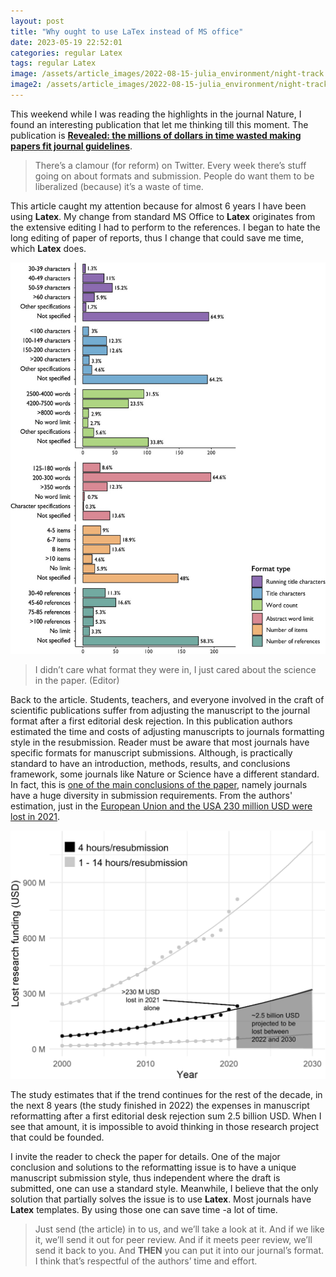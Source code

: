 ```yaml
---
layout: post
title: "Why ought to use LaTex instead of MS office"
date: 2023-05-19 22:52:01
categories: regular Latex
tags: regular Latex
image: /assets/article_images/2022-08-15-julia_environment/night-track.JPG
image2: /assets/article_images/2022-08-15-julia_environment/night-track-mobile.JPG
---
```


This weekend while I was reading the highlights in the journal Nature, I found
an interesting publication that let me thinking till this moment. The
publication is [**Revealed: the millions of dollars in time wasted making papers fit journal guidelines**][pap1].

> There’s a clamour (for reform) on Twitter. Every week there’s stuff going on about formats and submission. People do want them to be liberalized (because) it’s a waste of time.

This article caught my attention because for almost 6 years I have been using
**Latex**. My change from standard MS Office to **Latex** originates from the
extensive editing I had to perform to the references. I began to hate the long
editing of paper of reports, thus I change that could save me time, which
**Latex** does.

![Manuscripts most common requirements on 320 journals.][pic1]

> I didn’t care what format they were in, I just cared about the science in the paper. (Editor)

Back to the article. Students, teachers, and everyone involved in the craft of
scientific publications suffer from adjusting the manuscript to the journal format after a first editorial desk rejection.
In this publication authors estimated the time and costs of adjusting manuscripts
to journals formatting style in the resubmission. Reader must be aware that most journals have specific
formats for manuscript submissions. Although, is practically standard to have
an introduction, methods, results, and conclusions framework, some journals like
Nature or Science have a different standard. In fact, this is [one of the main
conclusions of the paper][pap2], namely journals have a huge diversity in
submission requirements. From the authors' estimation, just in the [European Union
and the USA 230 million USD were lost in 2021][pap2].

![2000 - 2030 expenses on manuscript formatting.][pic2]

The study estimates that if the trend continues for the rest of the decade,
in the next 8 years (the study finished in 2022) the expenses in manuscript
reformatting after a first editorial desk rejection sum 2.5 billion USD.
When I see that amount, it is impossible to avoid thinking in those research
project that could be founded.

I invite the reader to check the paper for details. One of the major
conclusion and solutions to the reformatting issue is to have a unique manuscript
submission style, thus independent where the draft is submitted, one can use
a standard style. Meanwhile, I believe that the only solution that partially
solves the issue is to use **Latex**. Most journals have **Latex** templates. By
using those one can save time -a lot of time.

> Just send (the article) in to us, and we’ll take a look at it. And if we like it, we’ll send it out for peer review. And if it meets peer review, we’ll send it back to you. And **THEN** you can put it into our journal’s format. I think that’s respectful of the authors’ time and effort.

[pap1]: https://www.nature.com/articles/d41586-023-01846-9 "Paper at Nature"
[pap2]: https://doi.org/10.1186%2Fs12916-023-02882-y "Original paper full access"
[pic1]: /assets/article_images/2023-05-19-why_latex/picture1.png "Diversity in submission requirements based on the review of leading biomedical journals."
[pic2]: /assets/article_images/2023-05-19-why_latex/picture2.png "The cost of reformatting manuscripts after editorial rejections."
